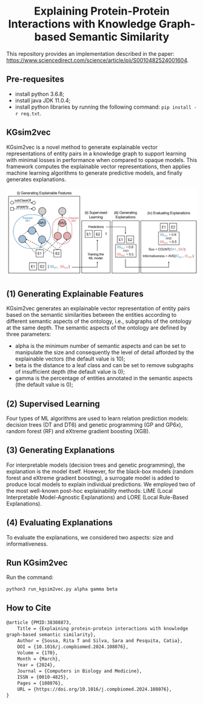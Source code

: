 <h1 align="center"> Explaining Protein-Protein Interactions with Knowledge Graph-based Semantic Similarity </h1>

This repository provides an implementation described in the paper: https://www.sciencedirect.com/science/article/pii/S0010482524001604.

## Pre-requesites
* install python 3.6.8;
* install java JDK 11.0.4;
* install python libraries by running the following command:  ```pip install -r req.txt```.

## KGsim2vec
KGsim2vec is a novel method to generate explainable vector representations of entity pairs in a knowledge graph to support learning with minimal losses in performance when compared to opaque models. 
This framework computes the explainable vector representations, then applies machine learning algorithms to generate predictive models, and finally generates explanations.

<img src="https://github.com/liseda-lab/ExplainablePPI/blob/main/Methodology.png"/>

## (1) Generating Explainable Features
KGsim2vec generates an explainable vector representation of entity pairs based on the semantic similarities between the entities according to different semantic aspects of the ontology, i.e., subgraphs of the ontology at the same depth.
The semantic aspects of the ontology are defined by three parameters:
* alpha is the minimum number of semantic aspects and can be set to manipulate the size and consequently the level of detail afforded by the explainable vectors (the default value is 10);
* beta is the distance to a leaf class and can be set to remove subgraphs of insufficient depth (the default value is 0);
* gamma is the percentage of entities annotated in the semantic aspects (the default value is 0);

## (2) Supervised Learning
Four types of ML algorithms are used to learn relation prediction models: decision trees (DT and DT6) and genetic programming (GP and GP6x), random forest (RF) and eXtreme gradient boosting (XGB).

## (3) Generating Explanations
For interpretable models (decision trees and genetic programming), the explanation is the model itself. However, for the black-box models (random forest and eXtreme gradient boosting), a surrogate model is added to produce local models to explain individual predictions. We employed two of the most well-known post-hoc explainability methods: LIME (Local Interpretable Model-Agnostic Explanations) and LORE (Local Rule-Based Explanations).

## (4) Evaluating Explanations
To evaluate the explanations, we considered two aspects: size and informativeness.

## Run KGsim2vec
Run the command:
```
python3 run_kgsim2vec.py alpha gamma beta
```

## How to Cite

```
@article {PMID:38308873,
	Title = {Explaining protein-protein interactions with knowledge graph-based semantic similarity},
	Author = {Sousa, Rita T and Silva, Sara and Pesquita, Catia},
	DOI = {10.1016/j.compbiomed.2024.108076},
	Volume = {170},
	Month = {March},
	Year = {2024},
	Journal = {Computers in Biology and Medicine},
	ISSN = {0010-4825},
	Pages = {108076},
	URL = {https://doi.org/10.1016/j.compbiomed.2024.108076},
}
```
